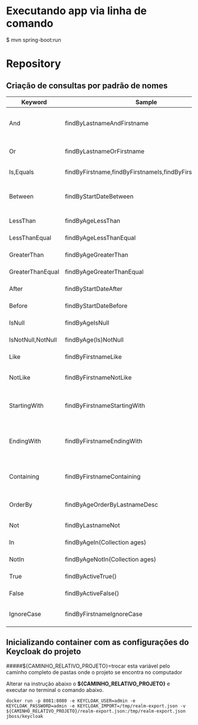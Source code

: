# Executando app via linha de comando

$ mvn spring-boot:run

# Repository

## Criação de consultas por padrão de nomes

| Keyword           |	Sample                                                     |	JPQL snippet                                                     |
|-------------------|------------------------------------------------------------|-------------------------------------------------------------------|
| And               | findByLastnameAndFirstname                                 | … where x.lastname = ?1 and x.firstname = ?2                      |
| Or                | findByLastnameOrFirstname                                  | … where x.lastname = ?1 or x.firstname = ?2                       |
| Is,Equals         | findByFirstname,findByFirstnameIs,findByFirstnameEquals    | … where x.firstname = ?1                                          |
| Between           | findByStartDateBetween                                     | … where x.startDate between ?1 and ?2                             |
| LessThan          | findByAgeLessThan                                          | … where x.age < ?1                                                |
| LessThanEqual     | findByAgeLessThanEqual                                     | … where x.age <= ?1                                               |
| GreaterThan       | findByAgeGreaterThan                                       | … where x.age > ?1                                                |
| GreaterThanEqual  | findByAgeGreaterThanEqual                                  | … where x.age >= ?1                                               |
| After             | findByStartDateAfter                                       | … where x.startDate > ?1                                          |
| Before            | findByStartDateBefore                                      | … where x.startDate < ?1                                          |
| IsNull            | findByAgeIsNull                                            | … where x.age is null                                             |
| IsNotNull,NotNull | findByAge(Is)NotNull                                       | … where x.age not null                                            |
| Like              | findByFirstnameLike                                        | … where x.firstname like ?1                                       |
| NotLike           | findByFirstnameNotLike                                     | … where x.firstname not like ?1                                   |
| StartingWith      | findByFirstnameStartingWith                                | … where x.firstname like ?1 (parameter bound with appended %)     |
| EndingWith        | findByFirstnameEndingWith                                  | … where x.firstname like ?1 (parameter bound with prepended %)    |
| Containing        | findByFirstnameContaining                                  | … where x.firstname like ?1 (parameter bound wrapped in %)        |
| OrderBy           | findByAgeOrderByLastnameDesc                               | … where x.age = ?1 order by x.lastname desc                       |
| Not               | findByLastnameNot                                          | … where x.lastname <> ?1                                          |
| In                | findByAgeIn(Collection<Age> ages)                          | … where x.age in ?1                                               |
| NotIn             | findByAgeNotIn(Collection<Age> ages)                       | … where x.age not in ?1                                           |
| True              | findByActiveTrue()                                         | … where x.active = true                                           |
| False             | findByActiveFalse()                                        | … where x.active = false                                          |
| IgnoreCase        | findByFirstnameIgnoreCase                                  | … where UPPER(x.firstame) = UPPER(?1)                             |

## Inicializando container com as configurações do Keycloak do projeto

#####${CAMINHO_RELATIVO_PROJETO}=trocar esta variável pelo caminho completo de pastas onde o projeto se encontra no computador

Alterar na instrução abaixo o **${CAMINHO_RELATIVO_PROJETO}** e executar no terminal o comando abaixo.

```
docker run -p 8081:8080 -e KEYCLOAK_USER=admin -e KEYCLOAK_PASSWORD=admin -e KEYCLOAK_IMPORT=/tmp/realm-export.json -v ${CAMINHO_RELATIVO_PROJETO}/realm-export.json:/tmp/realm-export.json jboss/keycloak